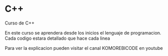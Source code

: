 # C++
Curso de C++ 

En este curso se aprendera desde los inicios el lenguaje de programacion.
Cada codigo estara detallado que hace cada linea

Para ver la explicacion pueden visitar el canal KOMOREBICODE en youtube
